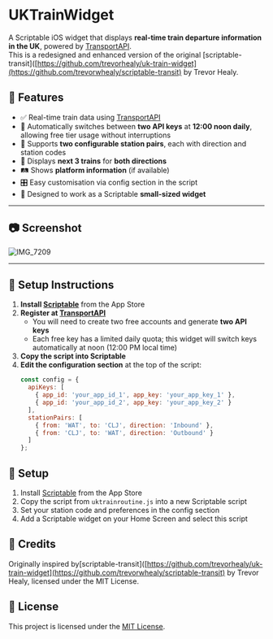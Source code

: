 # UKTrainWidget

A Scriptable iOS widget that displays **real-time train departure information in the UK**, powered by [TransportAPI](https://www.transportapi.com/).  
This is a redesigned and enhanced version of the original [scriptable-transit]([https://github.com/trevorhealy/uk-train-widget](https://github.com/trevorwhealy/scriptable-transit) by Trevor Healy.

## 🚀 Features

- ✅ Real-time train data using [TransportAPI](https://www.transportapi.com/)
- 🔁 Automatically switches between **two API keys** at **12:00 noon daily**, allowing free tier usage without interruptions
- 🧭 Supports **two configurable station pairs**, each with direction and station codes
- 📍 Displays **next 3 trains** for **both directions**
- 🛤️ Shows **platform information** (if available)
- 🎛️ Easy customisation via config section in the script
- 📱 Designed to work as a Scriptable **small-sized widget**

---

## 📷 Screenshot

![IMG_7209](https://github.com/user-attachments/assets/7bd01a0c-a1ac-4d69-8525-06f3e2733195)



---

## 🔧 Setup Instructions

1. **Install [Scriptable](https://apps.apple.com/app/scriptable/id1405459188)** from the App Store
2. **Register at [TransportAPI](https://www.transportapi.com/)**
   - You will need to create two free accounts and generate **two API keys**
   - Each free key has a limited daily quota; this widget will switch keys automatically at noon (12:00 PM local time)
3. **Copy the script into Scriptable**
4. **Edit the configuration section** at the top of the script:
   ```javascript
   const config = {
     apiKeys: [
       { app_id: 'your_app_id_1', app_key: 'your_app_key_1' },
       { app_id: 'your_app_id_2', app_key: 'your_app_key_2' }
     ],
     stationPairs: [
       { from: 'WAT', to: 'CLJ', direction: 'Inbound' },
       { from: 'CLJ', to: 'WAT', direction: 'Outbound' }
     ]
   };

## 🔧 Setup
1. Install [Scriptable](https://scriptable.app) from the App Store
2. Copy the script from `uktrainroutine.js` into a new Scriptable script
3. Set your station code and preferences in the config section
4. Add a Scriptable widget on your Home Screen and select this script

## 🙏 Credits
Originally inspired by[scriptable-transit]([https://github.com/trevorhealy/uk-train-widget](https://github.com/trevorwhealy/scriptable-transit) by Trevor Healy, licensed under the MIT License.

## 📄 License
This project is licensed under the [MIT License](LICENSE).
